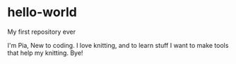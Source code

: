# hello-world
My first repository ever

I'm Pia,
New to coding. I love knitting, and to learn stuff I want to make tools that help my knitting.
Bye!
